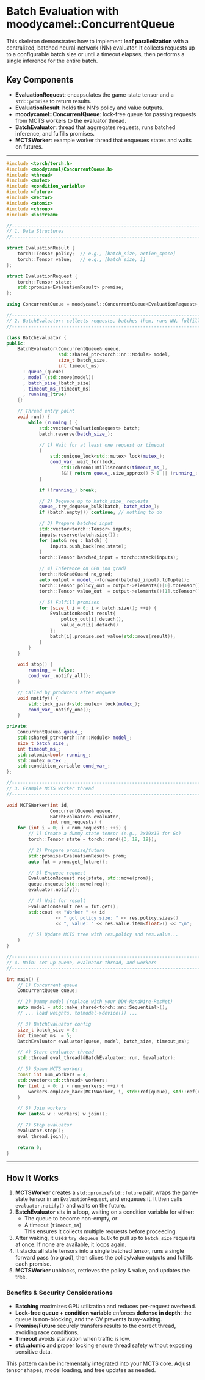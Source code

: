 # Batch Evaluation with moodycamel::ConcurrentQueue

This skeleton demonstrates how to implement **leaf parallelization** with a centralized, batched neural-network (NN) evaluator. It collects requests up to a configurable batch size or until a timeout elapses, then performs a single inference for the entire batch.

## Key Components

- **EvaluationRequest**: encapsulates the game-state tensor and a `std::promise` to return results.  
- **EvaluationResult**: holds the NN’s policy and value outputs.  
- **moodycamel::ConcurrentQueue**: lock-free queue for passing requests from MCTS workers to the evaluator thread.  
- **BatchEvaluator**: thread that aggregates requests, runs batched inference, and fulfills promises.  
- **MCTSWorker**: example worker thread that enqueues states and waits on futures.  

---

```cpp
#include <torch/torch.h>
#include <moodycamel/ConcurrentQueue.h>
#include <thread>
#include <mutex>
#include <condition_variable>
#include <future>
#include <vector>
#include <atomic>
#include <chrono>
#include <iostream>

//------------------------------------------------------------------------------
// 1. Data Structures
//------------------------------------------------------------------------------

struct EvaluationResult {
    torch::Tensor policy;  // e.g., [batch_size, action_space]
    torch::Tensor value;   // e.g., [batch_size, 1]
};

struct EvaluationRequest {
    torch::Tensor state;
    std::promise<EvaluationResult> promise;
};

using ConcurrentQueue = moodycamel::ConcurrentQueue<EvaluationRequest>;

//------------------------------------------------------------------------------
// 2. BatchEvaluator: collects requests, batches them, runs NN, fulfills promises
//------------------------------------------------------------------------------

class BatchEvaluator {
public:
    BatchEvaluator(ConcurrentQueue& queue,
                   std::shared_ptr<torch::nn::Module> model,
                   size_t batch_size,
                   int timeout_ms)
      : queue_(queue)
      , model_(std::move(model))
      , batch_size_(batch_size)
      , timeout_ms_(timeout_ms)
      , running_(true)
    {}

    // Thread entry point
    void run() {
        while (running_) {
            std::vector<EvaluationRequest> batch;
            batch.reserve(batch_size_);

            // 1) Wait for at least one request or timeout
            {
                std::unique_lock<std::mutex> lock(mutex_);
                cond_var_.wait_for(lock,
                    std::chrono::milliseconds(timeout_ms_),
                    [&]{ return queue_.size_approx() > 0 || !running_; });
            }

            if (!running_) break;

            // 2) Dequeue up to batch_size_ requests
            queue_.try_dequeue_bulk(batch, batch_size_);
            if (batch.empty()) continue; // nothing to do

            // 3) Prepare batched input
            std::vector<torch::Tensor> inputs;
            inputs.reserve(batch.size());
            for (auto& req : batch) {
                inputs.push_back(req.state);
            }
            torch::Tensor batched_input = torch::stack(inputs);

            // 4) Inference on GPU (no grad)
            torch::NoGradGuard no_grad;
            auto output = model_->forward(batched_input).toTuple();
            torch::Tensor policy_out = output->elements()[0].toTensor();
            torch::Tensor value_out  = output->elements()[1].toTensor();

            // 5) Fulfill promises
            for (size_t i = 0; i < batch.size(); ++i) {
                EvaluationResult result{
                    policy_out[i].detach(),
                    value_out[i].detach()
                };
                batch[i].promise.set_value(std::move(result));
            }
        }
    }

    void stop() {
        running_ = false;
        cond_var_.notify_all();
    }

    // Called by producers after enqueue
    void notify() {
        std::lock_guard<std::mutex> lock(mutex_);
        cond_var_.notify_one();
    }

private:
    ConcurrentQueue& queue_;
    std::shared_ptr<torch::nn::Module> model_;
    size_t batch_size_;
    int timeout_ms_;
    std::atomic<bool> running_;
    std::mutex mutex_;
    std::condition_variable cond_var_;
};

//------------------------------------------------------------------------------
// 3. Example MCTS worker thread
//------------------------------------------------------------------------------

void MCTSWorker(int id,
                ConcurrentQueue& queue,
                BatchEvaluator& evaluator,
                int num_requests) {
    for (int i = 0; i < num_requests; ++i) {
        // 1) Create a dummy state tensor (e.g., 3x19x19 for Go)
        torch::Tensor state = torch::rand({3, 19, 19});

        // 2) Prepare promise/future
        std::promise<EvaluationResult> prom;
        auto fut = prom.get_future();

        // 3) Enqueue request
        EvaluationRequest req{state, std::move(prom)};
        queue.enqueue(std::move(req));
        evaluator.notify();

        // 4) Wait for result
        EvaluationResult res = fut.get();
        std::cout << "Worker " << id
                  << " got policy size: " << res.policy.sizes()
                  << ", value: " << res.value.item<float>() << "\n";

        // 5) Update MCTS tree with res.policy and res.value...
    }
}

//------------------------------------------------------------------------------
// 4. Main: set up queue, evaluator thread, and workers
//------------------------------------------------------------------------------

int main() {
    // 1) Concurrent queue
    ConcurrentQueue queue;

    // 2) Dummy model (replace with your DDW-RandWire-ResNet)
    auto model = std::make_shared<torch::nn::Sequential>();
    // ... load weights, to(model->device()) ...

    // 3) BatchEvaluator config
    size_t batch_size = 8;
    int timeout_ms  = 5;
    BatchEvaluator evaluator(queue, model, batch_size, timeout_ms);

    // 4) Start evaluator thread
    std::thread eval_thread(&BatchEvaluator::run, &evaluator);

    // 5) Spawn MCTS workers
    const int num_workers = 4;
    std::vector<std::thread> workers;
    for (int i = 0; i < num_workers; ++i) {
        workers.emplace_back(MCTSWorker, i, std::ref(queue), std::ref(evaluator), 16);
    }

    // 6) Join workers
    for (auto& w : workers) w.join();

    // 7) Stop evaluator
    evaluator.stop();
    eval_thread.join();

    return 0;
}
```

---

## How It Works

1. **MCTSWorker** creates a `std::promise`/`std::future` pair, wraps the game-state tensor in an `EvaluationRequest`, and enqueues it.  It then calls `evaluator.notify()` and waits on the future.  
2. **BatchEvaluator** sits in a loop, waiting on a condition variable for either:
   - The queue to become non-empty, or  
   - A timeout (`timeout_ms`)  
   This ensures it collects multiple requests before proceeding.  
3. After waking, it uses `try_dequeue_bulk` to pull up to `batch_size` requests at once.  If none are available, it loops again.  
4. It stacks all state tensors into a single batched tensor, runs a single forward pass (no grad), then slices the policy/value outputs and fulfills each promise.  
5. **MCTSWorker** unblocks, retrieves the policy & value, and updates the tree.  

### Benefits & Security Considerations

- **Batching** maximizes GPU utilization and reduces per-request overhead.  
- **Lock-free queue + condition variable** enforces **defense in depth**: the queue is non-blocking, and the CV prevents busy-waiting.  
- **Promise/Future** securely transfers results to the correct thread, avoiding race conditions.  
- **Timeout** avoids starvation when traffic is low.  
- **std::atomic** and proper locking ensure thread safety without exposing sensitive data.  

This pattern can be incrementally integrated into your MCTS core. Adjust tensor shapes, model loading, and tree updates as needed.